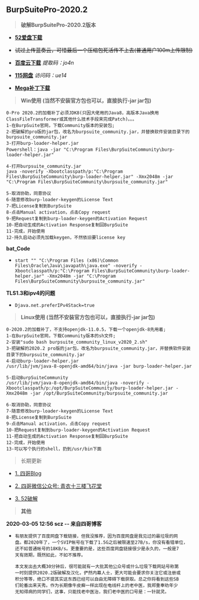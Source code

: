 ## BurpSuitePro-2020.2

> **破解BurpSuitePro-2020.2版本**

- **[52爱盘下载](https://down.52pojie.cn/Tools/Network_Analyzer/)**

- ~~试过上传蓝奏云，可惜最后一个压缩包死活传不上去(普通用户100m上传限制)~~

- **[百度云下载](https://pan.baidu.com/s/1EXfiqdBB6Kssf58COlfG0Q)** *提取码：jo4n*

- **[115网盘](https://115.com/s/sw3k0t736qr)** *访问码：ue14*

- **[Mega补丁下载](https://mega.nz/#!oMhwBYaZ!4l4OpE0ZiAwTqttzzPWItytOGumA6N-0b8MNY_AX4Vo)**

> **Win使用 (当然不安装官方包也可以，直接执行-jar jar包)**

  ```
  0-Pro 2020.2的加载补丁必须JDK8(只因大佬用的Java8，高版本Java换用ClassFileTransformer或其他什么技术手段来完成Patch)。。。
  1-在BurpSuite官网，下载Community版本的安装包;
  2-把破解的pro版的jar包，改名为burpsuite_community.jar，并替换软件安装目录下的burpsuite_community.jar
  3-打开burp-loader-helper.jar
  Powershell：java -jar "C:\Program Files\BurpSuiteCommunity\burp-loader-helper.jar"
  
  4-打开burpsuite_community.jar
  java -noverify -Xbootclasspath/p:"C:\Program Files\BurpSuiteCommunity\burp-loader-helper.jar" -Xmx2048m -jar "C:\Program Files\BurpSuiteCommunity\burpsuite_community.jar"
  
  5-取消协助，同意协议
  6-随意修改burp-loader-keygen的License Text
  7-把License复制到BurpSuite
  8-点击Manual activation，点击Copy request
  9-把Request复制到burp-loader-keygen的Activation Request
  10-把自动生成的Activation Response复制回BurpSuite
  11-完成，开始使用
  12-持久启动必须先加载keygen，不然依旧要license key
  ```

**bat_Code**

- `start "" "C:\Program Files (x86)\Common Files\Oracle\Java\javapath\java.exe" -noverify -Xbootclasspath/p:"C:\Program Files\BurpSuiteCommunity\burp-loader-helper.jar" -Xmx2048m -jar "C:\Program Files\BurpSuiteCommunity\burpsuite_community.jar"`

**TLS1.3和ipv4的问题**

- `Djava.net.preferIPv4Stack=true`

> **Linux使用 (当然不安装官方包也可以，直接执行-jar jar包)**

  ```
  0-2020.2的加载补丁，不支持openjdk-11.0.5，下载一个openjdk-8先用着;
  1-在BurpSuite官网，下载Community版本的sh文件;
  2-安装"sudo bash burpsuite_community_linux_v2020_2.sh"
  3-把破解的2020.2 pro版的jar包，改名为burpsuite_community.jar，并替换软件安装目录下的burpsuite_community.jar
  4-启动burp-loader-helper.jar
  /usr/lib/jvm/java-8-openjdk-amd64/bin/java -jar burp-loader-helper.jar
  
  5-启动BurpSuiteCommunity
  /usr/lib/jvm/java-8-openjdk-amd64/bin/java -noverify -Xbootclasspath/p:/opt/BurpSuiteCommunity/burp-loader-helper.jar -Xmx2048m -jar /opt/BurpSuiteCommunity/burpsuite_community.jar

  6-取消协助，同意协议
  7-随意修改burp-loader-keygen的License Text
  8-把License复制到BurpSuite
  9-点击Manual activation，点击Copy request
  10-把Request复制到burp-loader-keygen的Activation Request
  11-把自动生成的Activation Response复制回BurpSuite
  12-完成，开始使用
  13-可以写个执行的shell，扔到/usr/bin下面
  ```

> 长期更新

- [1. 四哥Blog](http://scz.617.cn:8/misc/201910151519.txt)

- [2. 四哥微信公众号: 青衣十三楼飞花堂]()

- [3. 52破解](https://www.52pojie.cn/thread-1038295-1-1.html)

> **其他**

**2020-03-05 12:56 scz -- 来自四哥博客**

- ```
  有朋友提供了百度网盘下载链接，但我没推荐，因为百度网盘是我见过的最垃圾的网
  盘。都2020年了，一个SVIP帐号在下载了1.5G之后被限速至27B/s，你没有看错单位，
  还不如普通帐号的18KB/s。更重要的是，这些百度网盘链接很少是永久的，一般是7
  天有效期，既然如此，不如不推荐。
  
  本文发出去大概30分钟后，很可能就有一大批其他公众号或什么垃圾下载网站号称第
  一时刻提供2020.2版破解及汉化，俨然内幕人士，更大可能会要求你关注它或注册或
  积分等等，绝口不提其实这东西已经可以自由无障碍下载获取。总之你将看到这些SB
  们轮番出来天秀。作为长期像牛皮癣一样出现在电线杆上的老中医，我郑重奉劝年少
  无知得病的同学们，这事，只能找老中医治，我们老中医的口号是：一针就灵。
  ```

